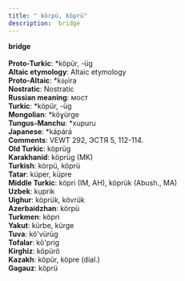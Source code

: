 ```yaml
---
title: " körpü, köprü"
description:  bridge
---
```

<strong> bridge</strong><br><br>
<strong>Proto-Turkic</strong>:  *köpür, -üg<br>
<strong>Altaic etymology</strong>:  Altaic etymology<br>
<strong> Proto-Altaic</strong>:  *k`óp`ìra<br>
<strong>Nostratic</strong>:  Nostratic<br>
<strong>Russian meaning</strong>:  мост<br>
<strong>Turkic</strong>:  *köpür, -üg<br>
<strong>Mongolian</strong>:  *köɣürge<br>
<strong>Tungus-Manchu</strong>:  *xupuru<br>
<strong>Japanese</strong>:  *kápárá<br>
<strong>Comments</strong>:  VEWT 292, ЭСТЯ 5, 112-114.<br>
<strong>Old Turkic</strong>:  köprüg<br>
<strong>Karakhanid</strong>:  köprüg (MK)<br>
<strong>Turkish</strong>:  körpü, köprü<br>
<strong>Tatar</strong>:  küper, küpre<br>
<strong>Middle Turkic</strong>:  köpri (IM, AH), köprük (Abush., MA)<br>
<strong>Uzbek</strong>:  kụprik<br>
<strong>Uighur</strong>:  köprük, kövrük<br>
<strong>Azerbaidzhan</strong>:  körpü<br>
<strong>Turkmen</strong>:  köpri<br>
<strong>Yakut</strong>:  kürbe, kürge<br>
<strong>Tuva</strong>:  kö'vürüg<br>
<strong>Tofalar</strong>:  kö'prig<br>
<strong>Kirghiz</strong>:  köpürö<br>
<strong>Kazakh</strong>:  köpür, köpre (dial.)<br>
<strong>Gagauz</strong>:  köprü<br>


